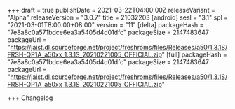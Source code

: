 +++
draft = true
publishDate = 2021-03-22T04:00:00Z
releaseVariant = "Alpha"
releaseVersion = "3.0.7"
title = 21032203
[android]
sesl = "3.1"
spl = "2021-03-01T8:00:00+08:00"
version = "11"
[delta]
packageHash = "7e8a8c0a571bdce6ea3a5405d4d01dfc"
packageSize = 2147483647
packageUrl = "https://jaist.dl.sourceforge.net/project/freshroms/files/Releases/a50/1.3.1S/FRSH-QP1A_a50xx_1.3.1S_20210221005_OFFICIAL.zip"
[full]
packageHash = "7e8a8c0a571bdce6ea3a5405d4d01dfc"
packageSize = 2147483647
packageUrl = "https://jaist.dl.sourceforge.net/project/freshroms/files/Releases/a50/1.3.1S/FRSH-QP1A_a50xx_1.3.1S_20210221005_OFFICIAL.zip"

+++
Changelog